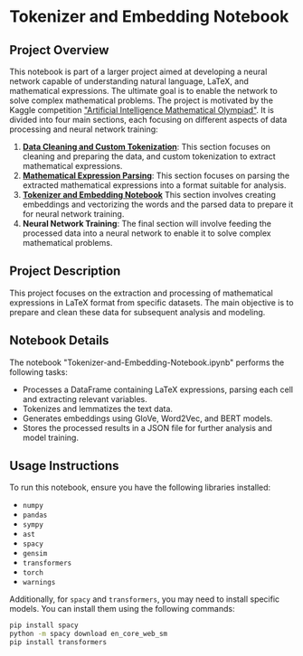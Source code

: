 # Tokenizer and Embedding Notebook

## Project Overview
This notebook is part of a larger project aimed at developing a neural network capable of understanding natural language, LaTeX, and mathematical expressions. The ultimate goal is to enable the network to solve complex mathematical problems. The project is motivated by the Kaggle competition ["Artificial Intelligence Mathematical Olympiad"](https://www.kaggle.com/competitions/ai-mathematical-olympiad-prize). It is divided into four main sections, each focusing on different aspects of data processing and neural network training:

1. **[Data Cleaning and Custom Tokenization](https://github.com/luccifer00/Data-Analyst-Data-Wrangling-Data-Cleaning)**: This section focuses on cleaning and preparing the data, and custom tokenization to extract mathematical expressions.
2. **[Mathematical Expression Parsing](https://github.com/luccifer00/Data-Scientist-Symbolic-Processing)**: This section focuses on parsing the extracted mathematical expressions into a format suitable for analysis.
3. **[Tokenizer and Embedding Notebook](https://github.com/luccifer00/Data-Scientist-Advanced-Topics-Feature-Engineering-Text-And-Math-Tokenization-And-Embedding)**
This section involves creating embeddings and vectorizing the words and the parsed data to prepare it for neural network training.
4. **Neural Network Training**: The final section will involve feeding the processed data into a neural network to enable it to solve complex mathematical problems.

## Project Description
This project focuses on the extraction and processing of mathematical expressions in LaTeX format from specific datasets. The main objective is to prepare and clean these data for subsequent analysis and modeling.

## Notebook Details
The notebook "Tokenizer-and-Embedding-Notebook.ipynb" performs the following tasks:
- Processes a DataFrame containing LaTeX expressions, parsing each cell and extracting relevant variables.
- Tokenizes and lemmatizes the text data.
- Generates embeddings using GloVe, Word2Vec, and BERT models.
- Stores the processed results in a JSON file for further analysis and model training.

## Usage Instructions
To run this notebook, ensure you have the following libraries installed:
- `numpy`
- `pandas`
- `sympy`
- `ast`
- `spacy`
- `gensim`
- `transformers`
- `torch`
- `warnings`

Additionally, for `spacy` and `transformers`, you may need to install specific models. You can install them using the following commands:
```bash
pip install spacy
python -m spacy download en_core_web_sm
pip install transformers